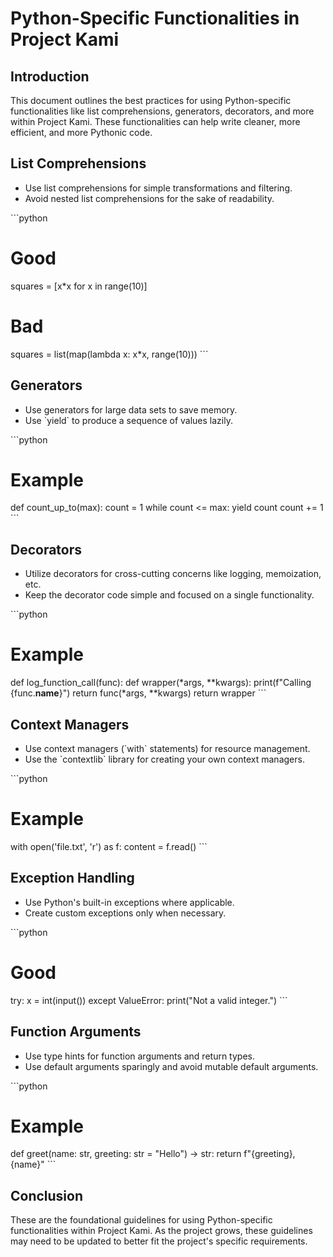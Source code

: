 # Python-Specific Functionalities in Project Kami

## Introduction
This document outlines the best practices for using Python-specific functionalities like list comprehensions, generators, decorators, and more within Project Kami. These functionalities can help write cleaner, more efficient, and more Pythonic code.

## List Comprehensions
- Use list comprehensions for simple transformations and filtering.
- Avoid nested list comprehensions for the sake of readability.

\`\`\`python
# Good
squares = [x*x for x in range(10)]

# Bad
squares = list(map(lambda x: x*x, range(10)))
\`\`\`

## Generators
- Use generators for large data sets to save memory.
- Use \`yield\` to produce a sequence of values lazily.

\`\`\`python
# Example
def count_up_to(max):
    count = 1
    while count <= max:
        yield count
        count += 1
\`\`\`

## Decorators
- Utilize decorators for cross-cutting concerns like logging, memoization, etc.
- Keep the decorator code simple and focused on a single functionality.

\`\`\`python
# Example
def log_function_call(func):
    def wrapper(*args, **kwargs):
        print(f"Calling {func.__name__}")
        return func(*args, **kwargs)
    return wrapper
\`\`\`

## Context Managers
- Use context managers (\`with\` statements) for resource management.
- Use the \`contextlib\` library for creating your own context managers.

\`\`\`python
# Example
with open('file.txt', 'r') as f:
    content = f.read()
\`\`\`

## Exception Handling
- Use Python's built-in exceptions where applicable.
- Create custom exceptions only when necessary.

\`\`\`python
# Good
try:
    x = int(input())
except ValueError:
    print("Not a valid integer.")
\`\`\`

## Function Arguments
- Use type hints for function arguments and return types.
- Use default arguments sparingly and avoid mutable default arguments.

\`\`\`python
# Example
def greet(name: str, greeting: str = "Hello") -> str:
    return f"{greeting}, {name}"
\`\`\`

## Conclusion
These are the foundational guidelines for using Python-specific functionalities within Project Kami. As the project grows, these guidelines may need to be updated to better fit the project's specific requirements.
